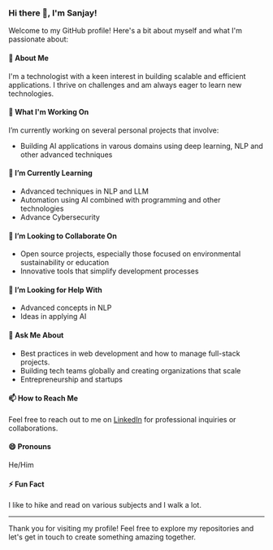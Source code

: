 ### Hi there 👋, I'm Sanjay!

Welcome to my GitHub profile! Here's a bit about myself and what I'm passionate about:

#### 🚀 About Me
I'm a technologist with a keen interest in building scalable and efficient applications. I thrive on challenges and am always eager to learn new technologies.

#### 🔭 What I'm Working On
I’m currently working on several personal projects that involve:
- Building AI applications in varous domains using deep learning, NLP and other advanced techniques


#### 🌱 I’m Currently Learning
- Advanced techniques in NLP and LLM
- Automation using AI combined with programming and other technologies
- Advance Cybersecurity

#### 👯 I’m Looking to Collaborate On
- Open source projects, especially those focused on environmental sustainability or education
- Innovative tools that simplify development processes

#### 🤔 I’m Looking for Help With
- Advanced concepts in NLP 
- Ideas in applying AI

#### 💬 Ask Me About
- Best practices in web development and how to manage full-stack projects.
- Building tech teams globally and creating organizations that scale
- Entrepreneurship and startups

#### 📫 How to Reach Me
Feel free to reach out to me on [LinkedIn](https://www.linkedin.com/in/sanjayv) for professional inquiries or collaborations.

#### 😄 Pronouns
He/Him

#### ⚡ Fun Fact
I like to hike and read on various subjects and I walk a lot.

---

Thank you for visiting my profile! Feel free to explore my repositories and let's get in touch to create something amazing together.

